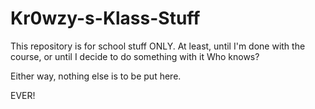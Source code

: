 # Kr0wzy-s-Klass-Stuff
This repository is for school stuff ONLY. At least, until I'm done with the course, or until I decide to do something with it
Who knows?

Either way, nothing else is to be put here.

EVER!
